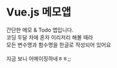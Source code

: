 # Vue.js 메모앱  
간단한 메모 & Todo 앱입니다.  
코딩 두달 차에 혼자 이리저리 해볼 때라  
모든 변수명과 함수명을 한글로 작성되어 있어요  
<br/>
지금 보니 어메이징하네ㅎㅎ;;
